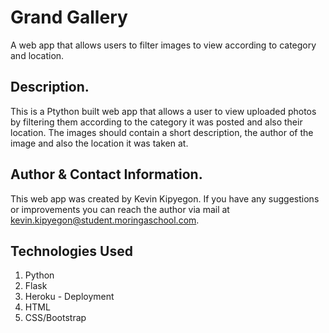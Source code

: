 # Grand Gallery

A web app that allows users to filter images to view according to category and location. 

## Description.
This is a Ptython built web app that allows a user to view uploaded photos by filtering them according to the category it was posted and also their location. The images should contain a short description, the author of the image and also the location it was taken at.

## Author & Contact Information.
This web app was created by Kevin Kipyegon. If you have any suggestions or improvements you can reach the author via mail at kevin.kipyegon@student.moringaschool.com.

## Technologies Used
1. Python
2. Flask
3. Heroku - Deployment
4. HTML
5. CSS/Bootstrap
